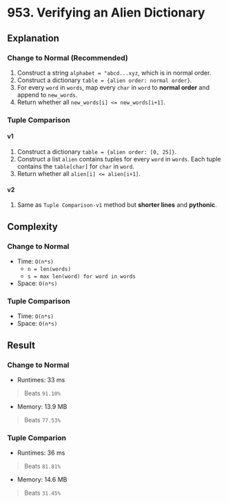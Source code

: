 # 953. Verifying an Alien Dictionary

## Explanation
### Change to Normal (Recommended)
1. Construct a string `alphabet = "abcd...xyz`, which is in normal order.
2. Construct a dictionary `table = {alien order: normal order}`.
3. For every `word` in `words`, map every `char` in `word` to **normal order** and append to `new_words`.
4. Return whether all `new_words[i] <= new_words[i+1]`. 

### Tuple Comparison
#### v1
1. Construct a dictionary `table = {alien order: [0, 25]}`.
2. Construct a list `alien` contains tuples for every `word` in `words`.
Each tuple contains the `table[char]` for `char` in `word`.
3. Return whether all `alien[i] <= alien[i+1]`. 
#### v2
1. Same as `Tuple Comparison-v1` method but **shorter lines** and **pythonic**.

## Complexity
### Change to Normal
- Time: `O(n*s)`
    - `n = len(words)`
    - `s = max len(word) for word in words`
- Space: `O(n*s)`
### Tuple Comparison
- Time: `O(n*s)`
- Space: `O(n*s)`

## Result
### Change to Normal
- Runtimes: 33 ms
> Beats `91.10%`
- Memory: 13.9 MB
> Beats `77.53%`
### Tuple Comparion
- Runtimes: 36 ms
> Beats `81.81%`
- Memory: 14.6 MB
> Beats `31.45%`
